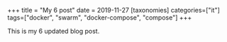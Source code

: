 +++
title = "My 6 post"
date = 2019-11-27
[taxonomies]
categories=["it"]
tags=["docker", "swarm", "docker-compose", "compose"]
+++

This is my 6 updated blog post.
